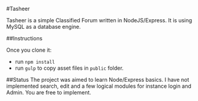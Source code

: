 #Tasheer

Tasheer is a simple Classified Forum written in NodeJS/Express. It is using MySQL as a database engine.

##Instructions

Once you clone it:

- run `npm install`
- run `gulp` to copy asset files in `public` folder.

##Status
The project was aimed to learn Node/Express basics. I have not implemented search, edit and a few logical modules for instance login and Admin. You are free to implement.

